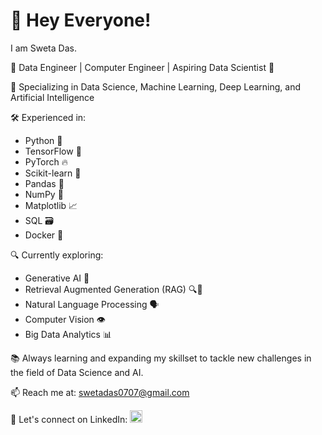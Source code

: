 # 👋 Hey Everyone! <br>

I am Sweta Das. <br>

🌟 Data Engineer | Computer Engineer | Aspiring Data Scientist 🌟 <br>

🔬 Specializing in Data Science, Machine Learning, Deep Learning, and Artificial Intelligence <br>

🛠️ Experienced in:
   - Python 🐍
   - TensorFlow 🧠
   - PyTorch 🔥
   - Scikit-learn 🧪
   - Pandas 🐼
   - NumPy 🧮
   - Matplotlib 📈
   - SQL 🗃️
   - Docker 🐳


🔍 Currently exploring:
   - Generative AI 🎨
   - Retrieval Augmented Generation (RAG) 🔍🔧
   - Natural Language Processing 🗣️
   - Computer Vision 👁️
   - Big Data Analytics 📊

📚 Always learning and expanding my skillset to tackle new challenges in the field of Data Science and AI.

📫 Reach me at: swetadas0707@gmail.com

💼 Let's connect on LinkedIn: 
<a href="www.linkedin.com/in/swetadas0707" target="_blank">
  <img src="https://github.com/Sweta-Das/Sweta-Das/assets/73231461/af7cc0be-f372-432b-a986-8ff4d6053492" alt="LinkedIn" style="height: 20px; width: 20px;">
</a>



